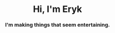 <h1 align="center">Hi, I'm Eryk</h1>
<h3 align="center">I'm making things that seem entertaining.</h3>
